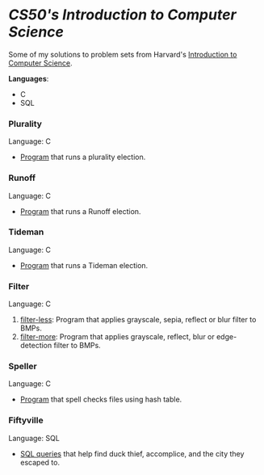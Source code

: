 # ***CS50's Introduction to Computer Science***

Some of my solutions to problem sets from Harvard's [Introduction to Computer Science](https://cs50.harvard.edu/x/2025/).

**Languages**: 
 - C
 - SQL

### Plurality
Language: C
 - [Program](/plurality/plurality.c) that runs a plurality election.

### Runoff
Language: C
 - [Program](/runoff/runoff.c) that runs a Runoff election.

### Tideman
Language: C
 - [Program](/tideman/tideman.c) that runs a Tideman election.

### Filter
Language: C
 1. [filter-less](/filter-less/helpers.c): Program that applies grayscale, sepia, reflect or blur filter to BMPs.
 1. [filter-more](/filter-more/helpers.c): Program that applies grayscale, reflect, blur or edge-detection filter to BMPs.

### Speller
Language: C
 - [Program](/speller/dictionary.c) that spell checks files using hash table.

### Fiftyville
Language: SQL
 - [SQL queries](/Fiftyville/log.sql) that help find duck thief, accomplice, and the city they escaped to.